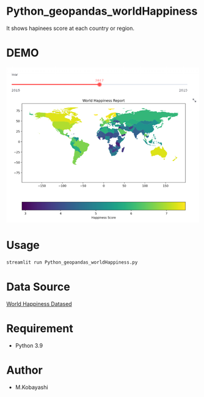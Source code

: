 # Python_geopandas_worldHappiness

It shows hapinees score at each country or region.

# DEMO

![Python_geopandas_worldHappiness](./python_geopandas_worldHappiness.PNG)

# Usage

```bash
streamlit run Python_geopandas_worldHappiness.py
```
# Data Source

[World Happiness Datased](https://www.kaggle.com/datasets/unsdsn/world-happiness)

# Requirement

* Python 3.9

# Author

* M.Kobayashi